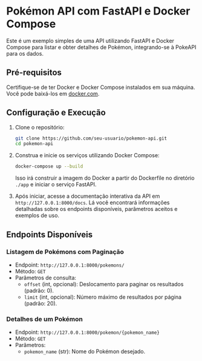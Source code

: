 # Pokémon API com FastAPI e Docker Compose

Este é um exemplo simples de uma API utilizando FastAPI e Docker Compose para listar e obter detalhes de Pokémon, integrando-se à PokeAPI para os dados.

## Pré-requisitos

Certifique-se de ter Docker e Docker Compose instalados em sua máquina. Você pode baixá-los em [docker.com](https://www.docker.com/get-started).

## Configuração e Execução

1. Clone o repositório:

   ```bash
   git clone https://github.com/seu-usuario/pokemon-api.git
   cd pokemon-api
   ```

2. Construa e inicie os serviços utilizando Docker Compose:

   ```bash
   docker-compose up --build
   ```

   Isso irá construir a imagem do Docker a partir do Dockerfile no diretório `./app` e iniciar o serviço FastAPI.

3. Após iniciar, acesse a documentação interativa da API em `http://127.0.0.1:8000/docs`. Lá você encontrará informações detalhadas sobre os endpoints disponíveis, parâmetros aceitos e exemplos de uso.

## Endpoints Disponíveis

### Listagem de Pokémons com Paginação

- Endpoint: `http://127.0.0.1:8000/pokemons/`
- Método: `GET`
- Parâmetros de consulta:
  - `offset` (int, opcional): Deslocamento para paginar os resultados (padrão: 0).
  - `limit` (int, opcional): Número máximo de resultados por página (padrão: 20).

### Detalhes de um Pokémon

- Endpoint: `http://127.0.0.1:8000/pokemon/{pokemon_name}`
- Método: `GET`
- Parâmetros:
  - `pokemon_name` (str): Nome do Pokémon desejado.